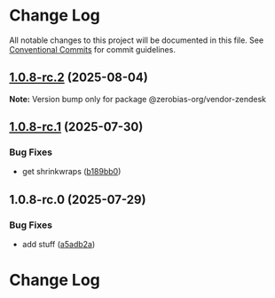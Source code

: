 # Change Log

All notable changes to this project will be documented in this file.
See [Conventional Commits](https://conventionalcommits.org) for commit guidelines.

## [1.0.8-rc.2](https://github.com/zerobias-org/vendor/compare/@zerobias-org/vendor-zendesk@1.0.8-rc.1...@zerobias-org/vendor-zendesk@1.0.8-rc.2) (2025-08-04)

**Note:** Version bump only for package @zerobias-org/vendor-zendesk





## [1.0.8-rc.1](https://github.com/zerobias-org/vendor/compare/@zerobias-org/vendor-zendesk@1.0.8-rc.0...@zerobias-org/vendor-zendesk@1.0.8-rc.1) (2025-07-30)


### Bug Fixes

* get shrinkwraps ([b189bb0](https://github.com/zerobias-org/vendor/commit/b189bb0cf53ad66427530ccc0eab7824527942d3))





## 1.0.8-rc.0 (2025-07-29)


### Bug Fixes

* add stuff ([a5adb2a](https://github.com/zerobias-org/vendor/commit/a5adb2aecd0670c42e9077affecb6a047bf30fc6))





# Change Log
